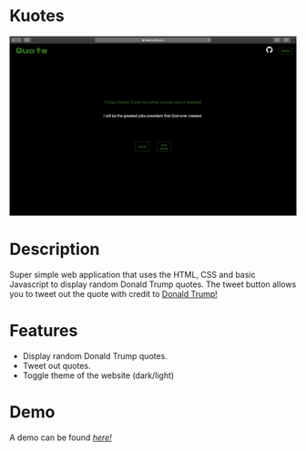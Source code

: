 # Kuotes

![Preview](/images/preview.png)

# Description

Super simple web application that uses the HTML, CSS and basic Javascript to display random Donald Trump quotes. The tweet button allows you to tweet out the quote with credit to 
[Donald Trump!](https://twitter.com/realDonaldTrump)

# Features

- Display random Donald Trump quotes.
- Tweet out quotes.
- Toggle theme of the website (dark/light)

# Demo
A demo can be found 
*[here!](https://bkenza.github.io/kuotes/)*
